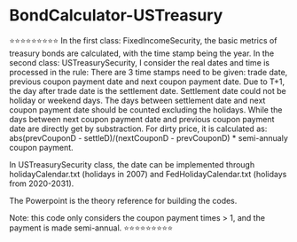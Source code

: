 # BondCalculator-USTreasury
⭐️⭐️⭐️⭐️⭐️⭐️⭐️⭐️⭐️
In the first class: FixedIncomeSecurity, the basic metrics of treasury bonds are calculated, with the time stamp being the year.
In the second class: USTreasurySecurity, I consider the real dates and time is processed in the rule:
There are 3 time stamps need to be given: trade date, previous coupon payment date and next coupon payment date.
Due to T+1, the day after trade date is the settlement date. Settlement date could not be holiday or weekend days.
The days between settlement date and next coupon payment date should be counted excluding the holidays.
While the days between next coupon payment date and previous coupon payment date are directly get by substraction.
For dirty price, it is calculated as: abs(prevCouponD - settleD)/(nextCouponD - prevCouponD) * semi-annualy coupon payment.

In USTreasurySecurity class, the date can be implemented through holidayCalendar.txt (holidays in 2007) and FedHolidayCalendar.txt (holidays from 2020-2031).

The Powerpoint is the theory reference for building the codes.

Note: this code only considers the coupon payment times > 1, and the payment is made semi-annual.
⭐️⭐️⭐️⭐️⭐️⭐️⭐️⭐️⭐️

